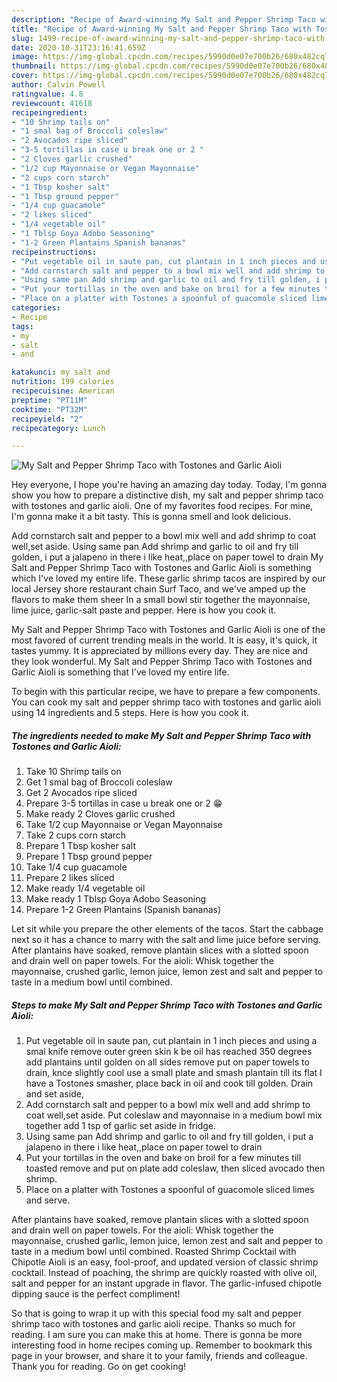 ```yaml
---
description: "Recipe of Award-winning My Salt and Pepper Shrimp Taco with Tostones and Garlic Aioli"
title: "Recipe of Award-winning My Salt and Pepper Shrimp Taco with Tostones and Garlic Aioli"
slug: 1499-recipe-of-award-winning-my-salt-and-pepper-shrimp-taco-with-tostones-and-garlic-aioli
date: 2020-10-31T23:16:41.659Z
image: https://img-global.cpcdn.com/recipes/5990d0e07e700b26/680x482cq70/my-salt-and-pepper-shrimp-taco-with-tostones-and-garlic-aioli-recipe-main-photo.jpg
thumbnail: https://img-global.cpcdn.com/recipes/5990d0e07e700b26/680x482cq70/my-salt-and-pepper-shrimp-taco-with-tostones-and-garlic-aioli-recipe-main-photo.jpg
cover: https://img-global.cpcdn.com/recipes/5990d0e07e700b26/680x482cq70/my-salt-and-pepper-shrimp-taco-with-tostones-and-garlic-aioli-recipe-main-photo.jpg
author: Calvin Powell
ratingvalue: 4.8
reviewcount: 41618
recipeingredient:
- "10 Shrimp tails on"
- "1 smal bag of Broccoli coleslaw"
- "2 Avocados ripe sliced"
- "3-5 tortillas in case u break one or 2 "
- "2 Cloves garlic crushed"
- "1/2 cup Mayonnaise or Vegan Mayonnaise"
- "2 cups corn starch"
- "1 Tbsp kosher salt"
- "1 Tbsp ground pepper"
- "1/4 cup guacamole"
- "2 likes sliced"
- "1/4 vegetable oil"
- "1 Tblsp Goya Adobo Seasoning"
- "1-2 Green Plantains Spanish bananas"
recipeinstructions:
- "Put vegetable oil in saute pan, cut plantain in 1 inch pieces and using a smal knife remove outer green skin k be oil has reached 350 degrees add plantains until golden on all sides remove put on paper towels to drain, knce slightly cool use a small plate and smash plantain till its flat I have a Tostones smasher, place back in oil and cook till golden. Drain and set aside,"
- "Add cornstarch salt and pepper to a bowl mix well and add shrimp to coat well,set aside. Put coleslaw and mayonnaise in a medium bowl mix together add 1 tsp of garlic set aside in fridge."
- "Using same pan Add shrimp and garlic to oil and fry till golden, i put a jalapeno in there i like heat,,place on paper towel to drain"
- "Put your tortillas in the oven and bake on broil for a few minutes till toasted remove and put on plate add coleslaw, then sliced avocado then shrimp."
- "Place on a platter with Tostones a spoonful of guacomole sliced limes and serve."
categories:
- Recipe
tags:
- my
- salt
- and

katakunci: my salt and 
nutrition: 199 calories
recipecuisine: American
preptime: "PT11M"
cooktime: "PT32M"
recipeyield: "2"
recipecategory: Lunch

---
```



![My Salt and Pepper Shrimp Taco with Tostones and Garlic Aioli](https://img-global.cpcdn.com/recipes/5990d0e07e700b26/680x482cq70/my-salt-and-pepper-shrimp-taco-with-tostones-and-garlic-aioli-recipe-main-photo.jpg)

Hey everyone, I hope you're having an amazing day today. Today, I'm gonna show you how to prepare a distinctive dish, my salt and pepper shrimp taco with tostones and garlic aioli. One of my favorites food recipes. For mine, I'm gonna make it a bit tasty. This is gonna smell and look delicious.

Add cornstarch salt and pepper to a bowl mix well and add shrimp to coat well,set aside. Using same pan Add shrimp and garlic to oil and fry till golden, i put a jalapeno in there i like heat,,place on paper towel to drain My Salt and Pepper Shrimp Taco with Tostones and Garlic Aioli is something which I&#39;ve loved my entire life. These garlic shrimp tacos are inspired by our local Jersey shore restaurant chain Surf Taco, and we&#39;ve amped up the flavors to make them sheer In a small bowl stir together the mayonnaise, lime juice, garlic-salt paste and pepper. Here is how you cook it.

My Salt and Pepper Shrimp Taco with Tostones and Garlic Aioli is one of the most favored of current trending meals in the world. It is easy, it's quick, it tastes yummy. It is appreciated by millions every day. They are nice and they look wonderful. My Salt and Pepper Shrimp Taco with Tostones and Garlic Aioli is something that I've loved my entire life.


To begin with this particular recipe, we have to prepare a few components. You can cook my salt and pepper shrimp taco with tostones and garlic aioli using 14 ingredients and 5 steps. Here is how you cook it.

<!--inarticleads1-->

##### The ingredients needed to make My Salt and Pepper Shrimp Taco with Tostones and Garlic Aioli:

1. Take 10 Shrimp tails on
1. Get 1 smal bag of Broccoli coleslaw
1. Get 2 Avocados ripe sliced
1. Prepare 3-5 tortillas in case u break one or 2 😁
1. Make ready 2 Cloves garlic crushed
1. Take 1/2 cup Mayonnaise or Vegan Mayonnaise
1. Take 2 cups corn starch
1. Prepare 1 Tbsp kosher salt
1. Prepare 1 Tbsp ground pepper
1. Take 1/4 cup guacamole
1. Prepare 2 likes sliced
1. Make ready 1/4 vegetable oil
1. Make ready 1 Tblsp Goya Adobo Seasoning
1. Prepare 1-2 Green Plantains (Spanish bananas)


Let sit while you prepare the other elements of the tacos. Start the cabbage next so it has a chance to marry with the salt and lime juice before serving. After plantains have soaked, remove plantain slices with a slotted spoon and drain well on paper towels. For the aioli: Whisk together the mayonnaise, crushed garlic, lemon juice, lemon zest and salt and pepper to taste in a medium bowl until combined. 

<!--inarticleads2-->

##### Steps to make My Salt and Pepper Shrimp Taco with Tostones and Garlic Aioli:

1. Put vegetable oil in saute pan, cut plantain in 1 inch pieces and using a smal knife remove outer green skin k be oil has reached 350 degrees add plantains until golden on all sides remove put on paper towels to drain, knce slightly cool use a small plate and smash plantain till its flat I have a Tostones smasher, place back in oil and cook till golden. Drain and set aside,
1. Add cornstarch salt and pepper to a bowl mix well and add shrimp to coat well,set aside. Put coleslaw and mayonnaise in a medium bowl mix together add 1 tsp of garlic set aside in fridge.
1. Using same pan Add shrimp and garlic to oil and fry till golden, i put a jalapeno in there i like heat,,place on paper towel to drain
1. Put your tortillas in the oven and bake on broil for a few minutes till toasted remove and put on plate add coleslaw, then sliced avocado then shrimp.
1. Place on a platter with Tostones a spoonful of guacomole sliced limes and serve.


After plantains have soaked, remove plantain slices with a slotted spoon and drain well on paper towels. For the aioli: Whisk together the mayonnaise, crushed garlic, lemon juice, lemon zest and salt and pepper to taste in a medium bowl until combined. Roasted Shrimp Cocktail with Chipotle Aioli is an easy, fool-proof, and updated version of classic shrimp cocktail. Instead of poaching, the shrimp are quickly roasted with olive oil, salt and pepper for an instant upgrade in flavor. The garlic-infused chipotle dipping sauce is the perfect compliment! 

So that is going to wrap it up with this special food my salt and pepper shrimp taco with tostones and garlic aioli recipe. Thanks so much for reading. I am sure you can make this at home. There is gonna be more interesting food in home recipes coming up. Remember to bookmark this page in your browser, and share it to your family, friends and colleague. Thank you for reading. Go on get cooking!
